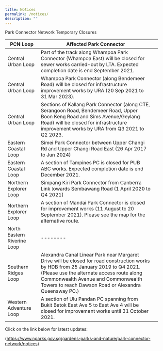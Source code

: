 ```yaml
---
title: Notices
permalink: /notices/
description: ""
---
```


Park Connector Network Temporary Closures


| PCN Loop | Affected Park Connector | |
| -------- | -------- | -------- |
| Central Urban Loop | Part of the track along Whampoa Park Connector (Whampoa East) will be closed for sewer works carried-out by LTA. Expected completion date is end September 2021.  ||
| Central Urban Loop  | Whampoa Park Connector (along Bendemeer Road) will be closed for infrastructure improvement works by URA (20 Sep 2021 to 31 Mar 2023).  | |
| Central Urban Loop | Sections of Kallang Park Connector (along CTE, Serangoon Road, Bendemeer Road, Upper Boon Keng Road and Sims Avenue/Geylang Road) will be closed for infrastructure improvement works by URA from Q3 2021 to Q2 2023. |  |
| Eastern Coastal Loop |Simei Park Connector between Upper Changi Rd and Upper Changi Road East (26 Apr 2017 to Jun 2024) |  |
|Eastern Coastal Loop |A section of Tampines PC is closed for PUB ABC works. Expected completion date is end December 2021. |  |
| Northern Explorer Loop | Simpang Kiri Park Connector from Canberra Link towards Sembawang Road (1 April 2020 to Q4 2021) |  |
| Northern Explorer Loop | A section of Mandai Park Connector is closed for improvement works (11 August to 20 September 2021). Please see the map for the alternative route. | |
| North Eastern Riverine Loop | -------- | |
| Southern Ridges Loop |Alexandra Canal Linear Park near Margaret Drive will be closed for road construction works by HDB from 25 January 2019 to Q4 2021. (Please use the alternate access route along Commonwealth Avenue and Commonwealth Towers to reach Dawson Road or Alexandra Queensway PC.) |  |
| Western Adventure Loop |  A section of Ulu Pandan PC spanning from Bukit Batok East Ave 5 to East Ave 4 will be closed for improvement works until 31 October 2021. |  |

Click on the link below for latest updates:

(https://www.nparks.gov.sg/gardens-parks-and-nature/park-connector-network/notices)